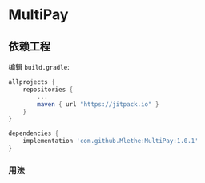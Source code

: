 # MultiPay

## 依赖工程

编辑 `build.gradle`:
```groovy
allprojects {
    repositories {
        ...
        maven { url "https://jitpack.io" }
    }
}

dependencies {
    implementation 'com.github.Mlethe:MultiPay:1.0.1'
}
```

### 用法